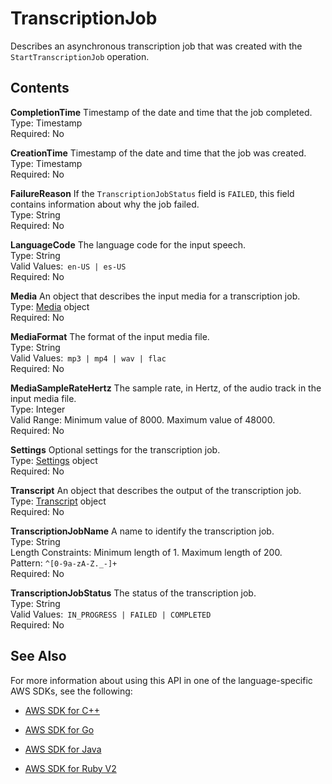 # TranscriptionJob<a name="API_TranscriptionJob"></a>

Describes an asynchronous transcription job that was created with the `StartTranscriptionJob` operation\.

## Contents<a name="API_TranscriptionJob_Contents"></a>

 **CompletionTime**   <a name="transcribe-Type-TranscriptionJob-CompletionTime"></a>
Timestamp of the date and time that the job completed\.  
Type: Timestamp  
Required: No

 **CreationTime**   <a name="transcribe-Type-TranscriptionJob-CreationTime"></a>
Timestamp of the date and time that the job was created\.  
Type: Timestamp  
Required: No

 **FailureReason**   <a name="transcribe-Type-TranscriptionJob-FailureReason"></a>
If the `TranscriptionJobStatus` field is `FAILED`, this field contains information about why the job failed\.  
Type: String  
Required: No

 **LanguageCode**   <a name="transcribe-Type-TranscriptionJob-LanguageCode"></a>
The language code for the input speech\.  
Type: String  
Valid Values:` en-US | es-US`   
Required: No

 **Media**   <a name="transcribe-Type-TranscriptionJob-Media"></a>
An object that describes the input media for a transcription job\.  
Type: [Media](API_Media.md) object  
Required: No

 **MediaFormat**   <a name="transcribe-Type-TranscriptionJob-MediaFormat"></a>
The format of the input media file\.  
Type: String  
Valid Values:` mp3 | mp4 | wav | flac`   
Required: No

 **MediaSampleRateHertz**   <a name="transcribe-Type-TranscriptionJob-MediaSampleRateHertz"></a>
The sample rate, in Hertz, of the audio track in the input media file\.   
Type: Integer  
Valid Range: Minimum value of 8000\. Maximum value of 48000\.  
Required: No

 **Settings**   <a name="transcribe-Type-TranscriptionJob-Settings"></a>
Optional settings for the transcription job\.  
Type: [Settings](API_Settings.md) object  
Required: No

 **Transcript**   <a name="transcribe-Type-TranscriptionJob-Transcript"></a>
An object that describes the output of the transcription job\.  
Type: [Transcript](API_Transcript.md) object  
Required: No

 **TranscriptionJobName**   <a name="transcribe-Type-TranscriptionJob-TranscriptionJobName"></a>
A name to identify the transcription job\.  
Type: String  
Length Constraints: Minimum length of 1\. Maximum length of 200\.  
Pattern: `^[0-9a-zA-Z._-]+`   
Required: No

 **TranscriptionJobStatus**   <a name="transcribe-Type-TranscriptionJob-TranscriptionJobStatus"></a>
The status of the transcription job\.  
Type: String  
Valid Values:` IN_PROGRESS | FAILED | COMPLETED`   
Required: No

## See Also<a name="API_TranscriptionJob_SeeAlso"></a>

For more information about using this API in one of the language\-specific AWS SDKs, see the following:

+  [AWS SDK for C\+\+](http://docs.aws.amazon.com/goto/SdkForCpp/transcribe-2017-10-26/TranscriptionJob) 

+  [AWS SDK for Go](http://docs.aws.amazon.com/goto/SdkForGoV1/transcribe-2017-10-26/TranscriptionJob) 

+  [AWS SDK for Java](http://docs.aws.amazon.com/goto/SdkForJava/transcribe-2017-10-26/TranscriptionJob) 

+  [AWS SDK for Ruby V2](http://docs.aws.amazon.com/goto/SdkForRubyV2/transcribe-2017-10-26/TranscriptionJob) 